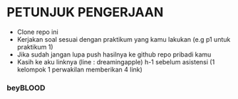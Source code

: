 # PETUNJUK PENGERJAAN

- Clone repo ini
- Kerjakan soal sesuai dengan praktikum yang kamu lakukan (e.g p1 untuk praktikum 1)
- Jika sudah jangan lupa push hasilnya ke github repo pribadi kamu
- Kasih ke aku linknya (line : dreamingapple) h-1 sebelum asistensi (1 kelompok 1 perwakilan memberikan 4 link)

### beyBLOOD
